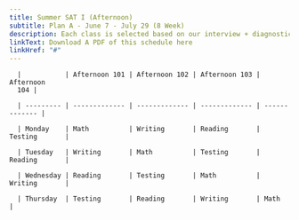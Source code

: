 ```yaml
---
title: Summer SAT I (Afternoon)
subtitle: Plan A - June 7 - July 29 (8 Week)
description: Each class is selected based on our interview + diagnostic testing process
linkText: Download A PDF of this schedule here
linkHref: "#"
---
```


      |           | Afternoon 101 | Afternoon 102 | Afternoon 103 | Afternoon
      104 |

      | --------- | ------------- | ------------- | ------------- | ------------- |

      | Monday    | Math          | Writing       | Reading       | Testing       |

      | Tuesday   | Writing       | Math          | Testing       | Reading       |

      | Wednesday | Reading       | Testing       | Math          | Writing       |

      | Thursday  | Testing       | Reading       | Writing       | Math          |
